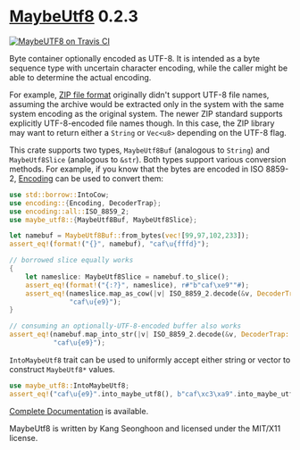 [MaybeUtf8][doc] 0.2.3
======================

[![MaybeUTF8 on Travis CI][travis-image]][travis]

[travis-image]: https://travis-ci.org/lifthrasiir/rust-maybe_utf8.png
[travis]: https://travis-ci.org/lifthrasiir/rust-maybe_utf8

Byte container optionally encoded as UTF-8.
It is intended as a byte sequence type with uncertain character encoding,
while the caller might be able to determine the actual encoding.

For example, [ZIP file format](https://en.wikipedia.org/wiki/Zip_%28file_format%29)
originally didn't support UTF-8 file names,
assuming the archive would be extracted only in the system
with the same system encoding as the original system.
The newer ZIP standard supports explicitly UTF-8-encoded file names though.
In this case, the ZIP library may want to return either a `String` or `Vec<u8>`
depending on the UTF-8 flag.

This crate supports two types,
`MaybeUtf8Buf` (analogous to `String`) and `MaybeUtf8Slice` (analogous to `&str`).
Both types support various conversion methods.
For example, if you know that the bytes are encoded in ISO 8859-2,
[Encoding](https://github.com/lifthrasiir/rust-encoding/) can be used to convert them:

```rust
use std::borrow::IntoCow;
use encoding::{Encoding, DecoderTrap};
use encoding::all::ISO_8859_2;
use maybe_utf8::{MaybeUtf8Buf, MaybeUtf8Slice};

let namebuf = MaybeUtf8Buf::from_bytes(vec![99,97,102,233]);
assert_eq!(format!("{}", namebuf), "caf\u{fffd}");

// borrowed slice equally works
{
    let nameslice: MaybeUtf8Slice = namebuf.to_slice();
    assert_eq!(format!("{:?}", nameslice), r#"b"caf\xe9""#);
    assert_eq!(nameslice.map_as_cow(|v| ISO_8859_2.decode(&v, DecoderTrap::Replace).unwrap()),
               "caf\u{e9}");
}

// consuming an optionally-UTF-8-encoded buffer also works
assert_eq!(namebuf.map_into_str(|v| ISO_8859_2.decode(&v, DecoderTrap::Replace).unwrap()),
           "caf\u{e9}");
```

`IntoMaybeUtf8` trait can be used to uniformly accept either string or vector
to construct `MaybeUtf8*` values.

```rust
use maybe_utf8::IntoMaybeUtf8;
assert_eq!("caf\u{e9}".into_maybe_utf8(), b"caf\xc3\xa9".into_maybe_utf8());
```

[Complete Documentation][doc] is available.

MaybeUtf8 is written by Kang Seonghoon and licensed under the MIT/X11 license.

[doc]: https://lifthrasiir.github.io/rust-maybe_utf8/

